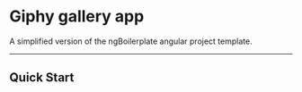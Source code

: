 # Giphy gallery app

A simplified version of the ngBoilerplate angular project template.

***

## Quick Start
